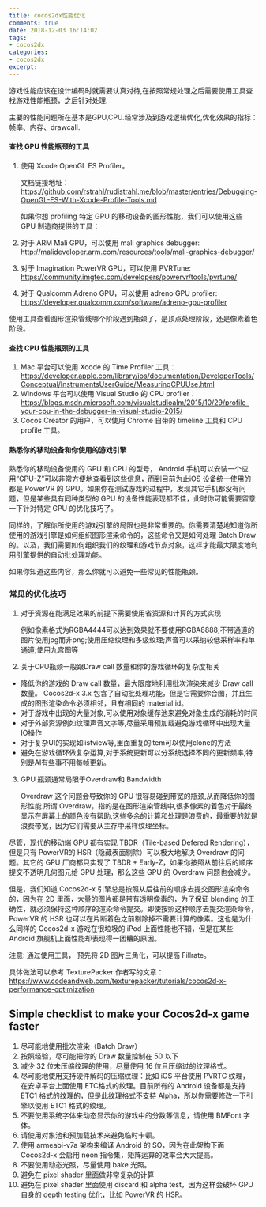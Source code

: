 ```yaml
---
title: cocos2dx性能优化
comments: true
date: 2018-12-03 16:14:02
tags:
- cocos2dx
categories:
- cocos2dx
excerpt: 
---
```


游戏性能应该在设计编码时就需要认真对待,在按照常规处理之后需要使用工具查找游戏性能瓶颈，之后针对处理.

主要的性能问题所在基本是GPU,CPU.经常涉及到游戏逻辑优化,优化效果的指标：帧率、内存、drawcall.

#### 查找 GPU 性能瓶颈的工具

1. 使用 Xcode OpenGL ES Profiler。

   文档链接地址： <https://github.com/rstrahl/rudistrahl.me/blob/master/entries/Debugging-OpenGL-ES-With-Xcode-Profile-Tools.md>

   如果你想 profiling 特定 GPU 的移动设备的图形性能，我们可以使用这些 GPU 制造商提供的工具：

2. 对于 ARM Mali GPU，可以使用 mali graphics debugger: <http://malideveloper.arm.com/resources/tools/mali-graphics-debugger/>

3. 对于 Imagination PowerVR GPU，可以使用 PVRTune: <https://community.imgtec.com/developers/powervr/tools/pvrtune/>

4. 对于 Qualcomm Adreno GPU，可以使用 adreno GPU profiler: <https://developer.qualcomm.com/software/adreno-gpu-profiler>

使用工具查看图形渲染管线哪个阶段遇到瓶颈了，是顶点处理阶段，还是像素着色阶段。

#### 查找 CPU 性能瓶颈的工具

1. Mac 平台可以使用 Xcode 的 Time Profiler 工具：<https://developer.apple.com/library/ios/documentation/DeveloperTools/Conceptual/InstrumentsUserGuide/MeasuringCPUUse.html>
2. Windows 平台可以使用 Visual Studio 的 CPU profiler：<https://blogs.msdn.microsoft.com/visualstudioalm/2015/10/29/profile-your-cpu-in-the-debugger-in-visual-studio-2015/>
3.  Cocos Creator 的用户，可以使用 Chrome 自带的 timeline 工具和 CPU profile 工具。

#### 熟悉你的移动设备和你使用的游戏引擎

熟悉你的移动设备使用的 GPU 和 CPU 的型号， Android 手机可以安装一个应用“GPU-Z”可以非常方便地查看到这些信息，而到目前为止iOS 设备统一使用的都是 PowerVR 的 GPU。如果你在测试游戏的过程中，发现其它手机都没有问题，但是某些具有同种类型的 GPU 的设备性能表现都不佳，此时你可能需要留意一下针对特定 GPU 的优化技巧了。

同样的，了解你所使用的游戏引擎的局限也是非常重要的。你需要清楚地知道你所使用的游戏引擎是如何组织图形渲染命令的，这些命令又是如何处理 Batch Draw 的。以及，我们需要如何组织我们的纹理和游戏节点对象，这样才能最大限度地利用引擎提供的自动批处理功能。

如果你知道这些内容，那么你就可以避免一些常见的性能瓶颈。

### 常见的优化技巧

1. 对于资源在能满足效果的前提下需要使用省资源和计算的方式实现

   例如像素格式为RGBA4444可以达到效果就不要使用RGBA8888;不带通道的图片使用jpg而非png;使用压缩纹理和多级纹理;声音可以采纳较低采样率和单通道;使用九宫图等

2. 关于CPU瓶颈一般跟Draw call 数量和你的游戏循环的复杂度相关

- 降低你的游戏的 Draw call 数量，最大限度地利用批次渲染来减少 Draw call 数量。 Cocos2d-x 3.x 包含了自动批处理功能，但是它需要你合图，并且生成的图形渲染命令必须相邻，且有相同的 material id。
- 对于游戏中出现的大量对象,可以使用对象缓存池来避免对象生成的消耗的时间
- 对于外部资源例如纹理声音文字等,尽量采用预加载避免游戏循环中出现大量IO操作
- 对于复杂UI的实现如listview等,里面重复的item可以使用clone的方法
- 避免在游戏循环做复杂运算,对于系统更新可以分系统选择不同的更新频率,特别是AI有些事不用每帧更新。

3. GPU 瓶颈通常局限于Overdraw和 Bandwidth

   Overdraw 这个问题会导致你的 GPU 很容易碰到带宽的瓶颈,从而降低你的图形性能.所谓 Overdraw，指的是在图形渲染管线中,很多像素的着色对于最终显示在屏幕上的颜色没有帮助,这些多余的计算和处理是浪费的，最重要的就是浪费带宽，因为它们需要从主存中采样纹理坐标。

尽管，现代的移动端 GPU 都有实现 TBDR（Tile-based Defered Rendering），但是只有 PowerVR的 HSR（隐藏表面剔除）可以极大地解决 Overdraw 的问题。其它的 GPU 厂商都只实现了 TBDR + Early-Z，如果你按照从前往后的顺序提交不透明几何图元给 GPU 处理，那么这些 GPU 的 Overdraw 问题也会减少。

但是，我们知道 Cocos2d-x 引擎总是按照从后往前的顺序去提交图形渲染命令的，因为在 2D 里面，大量的图片都是带有透明像素的，为了保证 blending 的正确性，就必须保持这种顺序的渲染命令提交。即使按照这种顺序去提交渲染命令，PowerVR 的 HSR 也可以在片断着色之前剔除掉不需要计算的像素。这也是为什么同样的 Cocos2d-x 游戏在很垃圾的 iPod 上面性能也不错，但是在某些 Android 旗舰机上面性能却表现得一团糟的原因。

注意: 通过使用工具， 预先将 2D 图片三角化，可以提高 Fillrate。

具体做法可以参考 TexturePacker 作者写的文章： <https://www.codeandweb.com/texturepacker/tutorials/cocos2d-x-performance-optimization>

## Simple checklist to make your Cocos2d-x game faster

1. 尽可能地使用批次渲染（Batch Draw）
2. 按照经验，尽可能把你的 Draw 数量控制在 50 以下
3. 减少 32 位未压缩纹理的使用，尽量使用 16 位且压缩过的纹理格式。
4. 尽可能地使用支持硬件解码的压缩纹理：比如 iOS 平台使用 PVRTC 纹理， 在安卓平台上面使用 ETC格式的纹理。目前所有的 Android 设备都是支持 ETC1 格式的纹理的，但是此纹理格式不支持 Alpha，所以你需要修改一下引擎以使用 ETC1 格式的纹理。
5. 不要使用系统字体来动态显示你的游戏中的分数等信息，请使用 BMFont 字体。
6. 请使用对象池和预加载技术来避免临时卡顿。
7. 使用 armeabi-v7a 架构来编译 Android 的 SO，因为在此架构下面 Cocos2d-x 会启用 neon 指令集，矩阵运算的效率会大大提高。
8. 不要使用动态光照，尽量使用 bake 光照。
9. 避免在 pixel shader 里面做非常复杂的计算
10. 避免在 pixel shader 里面使用 discard 和 alpha test，因为这样会破坏 GPU 自身的 depth testing 优化，比如 PowerVR 的 HSR。

